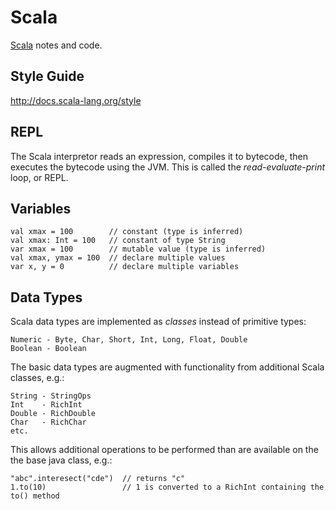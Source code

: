 Scala
=====

[Scala](http://www.scala-lang.org/) notes and code.


Style Guide
-----------
http://docs.scala-lang.org/style



REPL
----
The Scala interpretor reads an expression, compiles it to bytecode, then executes the bytecode using the JVM. This is called the *read-evaluate-print* loop, or REPL.


Variables
---------
    val xmax = 100        // constant (type is inferred)
    val xmax: Int = 100   // constant of type String
    var xmax = 100        // mutable value (type is inferred)    
    val xmax, ymax = 100  // declare multiple values
    var x, y = 0          // declare multiple variables


Data Types
----------
Scala data types are implemented as *classes* instead of primitive types:

    Numeric - Byte, Char, Short, Int, Long, Float, Double 
    Boolean - Boolean
    
The basic data types are augmented with functionality from additional Scala classes, e.g.:

    String - StringOps    
    Int    - RichInt
    Double - RichDouble
    Char   - RichChar
    etc.
            
This allows additional operations to be performed than are available on the the base java class, e.g.:
    
    "abc".interesect("cde")  // returns "c"
    1.to(10)                 // 1 is converted to a RichInt containing the to() method
